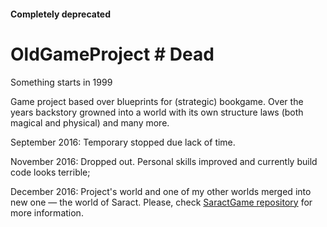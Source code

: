 #### Completely deprecated ####

# OldGameProject # Dead
Something starts in 1999

Game project based over blueprints for (strategic) bookgame. Over the years backstory growned into a world with its own structure laws (both magical and physical) and many more.

September 2016: Temporary stopped due lack of time.

November 2016: Dropped out. Personal skills improved and currently build code looks terrible;

December 2016: Project's world and one of my other worlds merged into new one — the world of Saract. Please, check <a href = https://github.com/DivisionCommander/SaraktGame> SaractGame repository</a> for more information.

